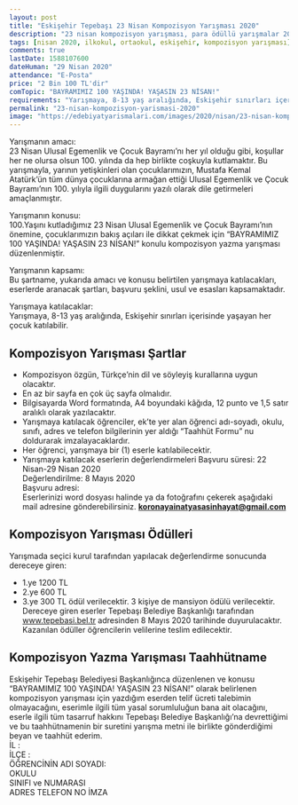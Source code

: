 ```yaml
---
layout: post
title: "Eskişehir Tepebaşı 23 Nisan Kompozisyon Yarışması 2020"
description: "23 nisan kompozisyon yarışması, para ödüllü yarışmalar 2020, kompozisyon yarışmaları 2020"
tags: [nisan 2020, ilkokul, ortaokul, eskişehir, kompozisyon yarışması]
comments: true
lastDate: 1588107600    
dateHuman: "29 Nisan 2020" 
attendance: "E-Posta"
price: "2 Bin 100 TL'dir"
comTopic: "BAYRAMIMIZ 100 YAŞINDA! YAŞASIN 23 NİSAN!"
requirements: "Yarışmaya, 8-13 yaş aralığında, Eskişehir sınırları içerisinde yaşayan her çocuk katılabilir."
permalink: "23-nisan-kompozisyon-yarismasi-2020"
image: "https://edebiyatyarismalari.com/images/2020/nisan/23-nisan-kompozisyon-yarismasi.jpg"
---
```


Yarışmanın amacı:  
23 Nisan Ulusal Egemenlik ve Çocuk Bayramı’nı her yıl olduğu gibi, koşullar her ne olursa olsun 100. yılında da hep birlikte coşkuyla kutlamaktır. Bu yarışmayla, yarının yetişkinleri olan çocuklarımızın, Mustafa Kemal Atatürk’ün tüm dünya çocuklarına armağan ettiği Ulusal Egemenlik ve Çocuk
Bayramı’nın 100. yılıyla ilgili duygularını yazılı olarak dile getirmeleri amaçlanmıştır.  

Yarışmanın konusu:  
100.Yaşını kutladığımız 23 Nisan Ulusal Egemenlik ve Çocuk Bayramı’nın önemine, çocuklarımızın bakış açıları ile dikkat çekmek için “BAYRAMIMIZ 100 YAŞINDA! YAŞASIN 23 NİSAN!” konulu kompozisyon yazma yarışması düzenlenmiştir.  

Yarışmanın kapsamı:  
Bu şartname, yukarıda amacı ve konusu belirtilen yarışmaya katılacakları, eserlerde aranacak şartları, başvuru şeklini, usul ve esasları kapsamaktadır.  

Yarışmaya katılacaklar:  
Yarışmaya, 8-13 yaş aralığında, Eskişehir sınırları içerisinde yaşayan her çocuk katılabilir.

## Kompozisyon Yarışması Şartlar
- Kompozisyon özgün, Türkçe’nin dil ve söyleyiş kurallarına uygun olacaktır.
- En az bir sayfa en çok üç sayfa olmalıdır.
- Bilgisayarda Word formatında, A4 boyundaki kâğıda, 12 punto ve 1,5 satır aralıklı olarak yazılacaktır.
- Yarışmaya katılacak öğrenciler, ek’te yer alan öğrenci adı-soyadı, okulu, sınıfı, adres ve telefon bilgilerinin yer aldığı “Taahhüt Formu” nu doldurarak imzalayacaklardır.
- Her öğrenci, yarışmaya bir (1) eserle katılabilecektir.
- Yarışmaya katılacak eserlerin değerlendirmeleri
Başvuru süresi: 22 Nisan-29 Nisan 2020  
Değerlendirilme: 8 Mayıs 2020  
Başvuru adresi:  
Eserlerinizi word dosyası halinde ya da fotoğrafını çekerek aşağıdaki mail adresine gönderebilirsiniz. **koronayainatyasasinhayat@gmail.com**

## Kompozisyon Yarışması Ödülleri
Yarışmada seçici kurul tarafından yapılacak değerlendirme sonucunda dereceye giren:  
- 1.ye 1200 TL
- 2.ye 600 TL
- 3.ye 300 TL ödül verilecektir. 3 kişiye de mansiyon ödülü verilecektir.
Dereceye giren eserler Tepebaşı Belediye Başkanlığı tarafından www.tepebasi.bel.tr adresinden 8 Mayıs 2020 tarihinde duyurulacaktır.  
Kazanılan ödüller öğrencilerin velilerine teslim edilecektir.  

## Kompozisyon Yazma Yarışması Taahhütname
Eskişehir Tepebaşı Belediyesi Başkanlığınca düzenlenen ve konusu “BAYRAMIMIZ 100 YAŞINDA! YAŞASIN 23 NİSAN!” olarak belirlenen kompozisyon yarışması için yazdığım eserden telif ücreti talebimin olmayacağını, eserimle ilgili tüm yasal sorumluluğun bana ait olacağını, eserle ilgili tüm tasarruf hakkını Tepebaşı Belediye Başkanlığı’na devrettiğimi ve bu taahhütnamenin bir suretini yarışma metni ile birlikte gönderdiğimi beyan ve taahhüt ederim.  
İL :  
İLÇE :  
ÖĞRENCİNİN ADI SOYADI:  
OKULU  
SINIFI ve NUMARASI  
ADRES TELEFON NO İMZA  